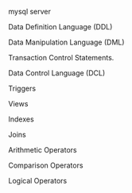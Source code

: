 mysql server

Data Definition Language (DDL)

Data Manipulation Language (DML)

Transaction Control Statements.

Data Control Language (DCL)

Triggers

Views

Indexes

Joins

Arithmetic Operators

Comparison Operators

Logical Operators 
